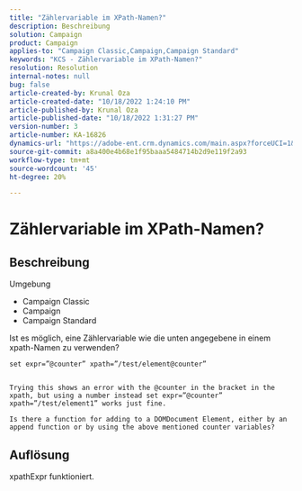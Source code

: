 ```yaml
---
title: "Zählervariable im XPath-Namen?"
description: Beschreibung
solution: Campaign
product: Campaign
applies-to: "Campaign Classic,Campaign,Campaign Standard"
keywords: "KCS - Zählervariable im XPath-Namen?"
resolution: Resolution
internal-notes: null
bug: false
article-created-by: Krunal Oza
article-created-date: "10/18/2022 1:24:10 PM"
article-published-by: Krunal Oza
article-published-date: "10/18/2022 1:31:27 PM"
version-number: 3
article-number: KA-16826
dynamics-url: "https://adobe-ent.crm.dynamics.com/main.aspx?forceUCI=1&pagetype=entityrecord&etn=knowledgearticle&id=949b0b22-e84e-ed11-bba2-00224808679b"
source-git-commit: a8a400e4b68e1f95baaa5484714b2d9e119f2a93
workflow-type: tm+mt
source-wordcount: '45'
ht-degree: 20%

---
```


# Zählervariable im XPath-Namen?

## Beschreibung


Umgebung

- Campaign Classic
- Campaign
- Campaign Standard




Ist es möglich, eine Zählervariable wie die unten angegebene in einem xpath-Namen zu verwenden?


```
set expr=”@counter” xpath=”/test/element@counter”

 
Trying this shows an error with the @counter in the bracket in the xpath, but using a number instead set expr=”@counter” xpath=”/test/element1” works just fine.
 
Is there a function for adding to a DOMDocument Element, either by an append function or by using the above mentioned counter variables?
```





## Auflösung


xpathExpr funktioniert.
